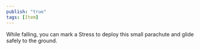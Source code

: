 ```yaml
---
publish: "true"
tags: [Item]
---
```

While falling, you can mark a Stress to deploy this small parachute and glide safely to the ground.
